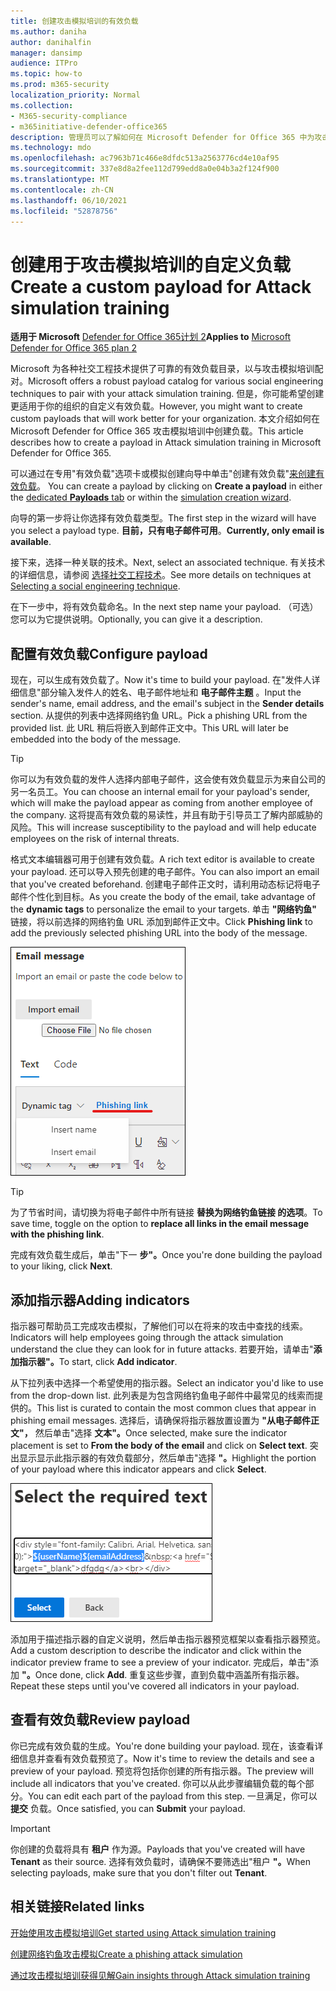 ```yaml
---
title: 创建攻击模拟培训的有效负载
ms.author: daniha
author: danihalfin
manager: dansimp
audience: ITPro
ms.topic: how-to
ms.prod: m365-security
localization_priority: Normal
ms.collection:
- M365-security-compliance
- m365initiative-defender-office365
description: 管理员可以了解如何在 Microsoft Defender for Office 365 中为攻击模拟培训创建自定义负载。
ms.technology: mdo
ms.openlocfilehash: ac7963b71c466e8dfdc513a2563776cd4e10af95
ms.sourcegitcommit: 337e8d8a2fee112d799edd8a0e04b3a2f124f900
ms.translationtype: MT
ms.contentlocale: zh-CN
ms.lasthandoff: 06/10/2021
ms.locfileid: "52878756"
---
```

# <a name="create-a-custom-payload-for-attack-simulation-training"></a><span data-ttu-id="9646f-103">创建用于攻击模拟培训的自定义负载</span><span class="sxs-lookup"><span data-stu-id="9646f-103">Create a custom payload for Attack simulation training</span></span>

<span data-ttu-id="9646f-104">**适用于 Microsoft** [Defender for Office 365计划 2](defender-for-office-365.md)</span><span class="sxs-lookup"><span data-stu-id="9646f-104">**Applies to** [Microsoft Defender for Office 365 plan 2](defender-for-office-365.md)</span></span>

<span data-ttu-id="9646f-105">Microsoft 为各种社交工程技术提供了可靠的有效负载目录，以与攻击模拟培训配对。</span><span class="sxs-lookup"><span data-stu-id="9646f-105">Microsoft offers a robust payload catalog for various social engineering techniques to pair with your attack simulation training.</span></span> <span data-ttu-id="9646f-106">但是，你可能希望创建更适用于你的组织的自定义有效负载。</span><span class="sxs-lookup"><span data-stu-id="9646f-106">However, you might want to create custom payloads that will work better for your organization.</span></span> <span data-ttu-id="9646f-107">本文介绍如何在 Microsoft Defender for Office 365 攻击模拟培训中创建负载。</span><span class="sxs-lookup"><span data-stu-id="9646f-107">This article describes how to create a payload in Attack simulation training in Microsoft Defender for Office 365.</span></span>

<span data-ttu-id="9646f-108">可以通过在专用"有效负载"选项卡或模拟创建向导中单击"创建有效负载"[来创建有效负载](attack-simulation-training.md#selecting-a-payload)。 [  ](https://security.microsoft.com/attacksimulator?viewid=payload)</span><span class="sxs-lookup"><span data-stu-id="9646f-108">You can create a payload by clicking on **Create a payload** in either the [dedicated **Payloads** tab](https://security.microsoft.com/attacksimulator?viewid=payload) or within the [simulation creation wizard](attack-simulation-training.md#selecting-a-payload).</span></span>

<span data-ttu-id="9646f-109">向导的第一步将让你选择有效负载类型。</span><span class="sxs-lookup"><span data-stu-id="9646f-109">The first step in the wizard will have you select a payload type.</span></span> <span data-ttu-id="9646f-110">**目前，只有电子邮件可用**。</span><span class="sxs-lookup"><span data-stu-id="9646f-110">**Currently, only email is available**.</span></span>

<span data-ttu-id="9646f-111">接下来，选择一种关联的技术。</span><span class="sxs-lookup"><span data-stu-id="9646f-111">Next, select an associated technique.</span></span> <span data-ttu-id="9646f-112">有关技术的详细信息，请参阅 [选择社交工程技术](attack-simulation-training.md#selecting-a-social-engineering-technique)。</span><span class="sxs-lookup"><span data-stu-id="9646f-112">See more details on techniques at [Selecting a social engineering technique](attack-simulation-training.md#selecting-a-social-engineering-technique).</span></span>

<span data-ttu-id="9646f-113">在下一步中，将有效负载命名。</span><span class="sxs-lookup"><span data-stu-id="9646f-113">In the next step name your payload.</span></span> <span data-ttu-id="9646f-114">（可选）您可以为它提供说明。</span><span class="sxs-lookup"><span data-stu-id="9646f-114">Optionally, you can give it a description.</span></span>

## <a name="configure-payload"></a><span data-ttu-id="9646f-115">配置有效负载</span><span class="sxs-lookup"><span data-stu-id="9646f-115">Configure payload</span></span>

<span data-ttu-id="9646f-116">现在，可以生成有效负载了。</span><span class="sxs-lookup"><span data-stu-id="9646f-116">Now it's time to build your payload.</span></span> <span data-ttu-id="9646f-117">在"发件人详细信息"部分输入发件人的姓名、电子邮件地址和 **电子邮件主题** 。</span><span class="sxs-lookup"><span data-stu-id="9646f-117">Input the sender's name, email address, and the email's subject in the **Sender details** section.</span></span> <span data-ttu-id="9646f-118">从提供的列表中选择网络钓鱼 URL。</span><span class="sxs-lookup"><span data-stu-id="9646f-118">Pick a phishing URL from the provided list.</span></span> <span data-ttu-id="9646f-119">此 URL 稍后将嵌入到邮件正文中。</span><span class="sxs-lookup"><span data-stu-id="9646f-119">This URL will later be embedded into the body of the message.</span></span>

> [!TIP]
> <span data-ttu-id="9646f-120">你可以为有效负载的发件人选择内部电子邮件，这会使有效负载显示为来自公司的另一名员工。</span><span class="sxs-lookup"><span data-stu-id="9646f-120">You can choose an internal email for your payload's sender, which will make the payload appear as coming from another employee of the company.</span></span> <span data-ttu-id="9646f-121">这将提高有效负载的易读性，并且有助于引导员工了解内部威胁的风险。</span><span class="sxs-lookup"><span data-stu-id="9646f-121">This will increase susceptibility to the payload and will help educate employees on the risk of internal threats.</span></span>

<span data-ttu-id="9646f-122">格式文本编辑器可用于创建有效负载。</span><span class="sxs-lookup"><span data-stu-id="9646f-122">A rich text editor is available to create your payload.</span></span> <span data-ttu-id="9646f-123">还可以导入预先创建的电子邮件。</span><span class="sxs-lookup"><span data-stu-id="9646f-123">You can also import an email that you've created beforehand.</span></span> <span data-ttu-id="9646f-124">创建电子邮件正文时，请利用动态标记将电子邮件个性化到目标。</span><span class="sxs-lookup"><span data-stu-id="9646f-124">As you create the body of the email, take advantage of the **dynamic tags** to personalize the email to your targets.</span></span> <span data-ttu-id="9646f-125">单击 **"网络钓鱼"** 链接，将以前选择的网络钓鱼 URL 添加到邮件正文中。</span><span class="sxs-lookup"><span data-stu-id="9646f-125">Click **Phishing link** to add the previously selected phishing URL into the body of the message.</span></span>

![在 Microsoft Defender for Office 365 的有效负载创建中突出显示的网络钓鱼链接和Office 365](../../media/attack-sim-preview-payload-email-body.png)

> [!TIP]
> <span data-ttu-id="9646f-127">为了节省时间，请切换为将电子邮件中所有链接 **替换为网络钓鱼链接 的选项**。</span><span class="sxs-lookup"><span data-stu-id="9646f-127">To save time, toggle on the option to **replace all links in the email message with the phishing link**.</span></span>

<span data-ttu-id="9646f-128">完成有效负载生成后，单击"下一 **步"。**</span><span class="sxs-lookup"><span data-stu-id="9646f-128">Once you're done building the payload to your liking, click **Next**.</span></span>

## <a name="adding-indicators"></a><span data-ttu-id="9646f-129">添加指示器</span><span class="sxs-lookup"><span data-stu-id="9646f-129">Adding indicators</span></span>

<span data-ttu-id="9646f-130">指示器可帮助员工完成攻击模拟，了解他们可以在将来的攻击中查找的线索。</span><span class="sxs-lookup"><span data-stu-id="9646f-130">Indicators will help employees going through the attack simulation understand the clue they can look for in future attacks.</span></span> <span data-ttu-id="9646f-131">若要开始，请单击"**添加指示器"。**</span><span class="sxs-lookup"><span data-stu-id="9646f-131">To start, click **Add indicator**.</span></span>

<span data-ttu-id="9646f-132">从下拉列表中选择一个希望使用的指示器。</span><span class="sxs-lookup"><span data-stu-id="9646f-132">Select an indicator you'd like to use from the drop-down list.</span></span> <span data-ttu-id="9646f-133">此列表是为包含网络钓鱼电子邮件中最常见的线索而提供的。</span><span class="sxs-lookup"><span data-stu-id="9646f-133">This list is curated to contain the most common clues that appear in phishing email messages.</span></span> <span data-ttu-id="9646f-134">选择后，请确保将指示器放置设置为 **"从电子邮件正文"，** 然后单击"选择 **文本"。**</span><span class="sxs-lookup"><span data-stu-id="9646f-134">Once selected, make sure the indicator placement is set to **From the body of the email** and click on **Select text**.</span></span> <span data-ttu-id="9646f-135">突出显示显示此指示器的有效负载部分，然后单击"选择 **"。**</span><span class="sxs-lookup"><span data-stu-id="9646f-135">Highlight the portion of your payload where this indicator appears and click **Select**.</span></span>

![要添加到攻击模拟培训中的指示器的邮件正文中的突出显示文本](../../media/attack-sim-preview-select-text.png)

<span data-ttu-id="9646f-137">添加用于描述指示器的自定义说明，然后单击指示器预览框架以查看指示器预览。</span><span class="sxs-lookup"><span data-stu-id="9646f-137">Add a custom description to describe the indicator and click within the indicator preview frame to see a preview of your indicator.</span></span> <span data-ttu-id="9646f-138">完成后，单击"添加 **"。**</span><span class="sxs-lookup"><span data-stu-id="9646f-138">Once done, click **Add**.</span></span> <span data-ttu-id="9646f-139">重复这些步骤，直到负载中涵盖所有指示器。</span><span class="sxs-lookup"><span data-stu-id="9646f-139">Repeat these steps until you've covered all indicators in your payload.</span></span>

## <a name="review-payload"></a><span data-ttu-id="9646f-140">查看有效负载</span><span class="sxs-lookup"><span data-stu-id="9646f-140">Review payload</span></span>

<span data-ttu-id="9646f-141">你已完成有效负载的生成。</span><span class="sxs-lookup"><span data-stu-id="9646f-141">You're done building your payload.</span></span> <span data-ttu-id="9646f-142">现在，该查看详细信息并查看有效负载预览了。</span><span class="sxs-lookup"><span data-stu-id="9646f-142">Now it's time to review the details and see a preview of your payload.</span></span> <span data-ttu-id="9646f-143">预览将包括你创建的所有指示器。</span><span class="sxs-lookup"><span data-stu-id="9646f-143">The preview will include all indicators that you've created.</span></span> <span data-ttu-id="9646f-144">你可以从此步骤编辑负载的每个部分。</span><span class="sxs-lookup"><span data-stu-id="9646f-144">You can edit each part of the payload from this step.</span></span> <span data-ttu-id="9646f-145">一旦满足，你可以 **提交** 负载。</span><span class="sxs-lookup"><span data-stu-id="9646f-145">Once satisfied, you can **Submit** your payload.</span></span>

> [!IMPORTANT]
> <span data-ttu-id="9646f-146">你创建的负载将具有 **租户** 作为源。</span><span class="sxs-lookup"><span data-stu-id="9646f-146">Payloads that you've created will have **Tenant** as their source.</span></span> <span data-ttu-id="9646f-147">选择有效负载时，请确保不要筛选出"租户 **"。**</span><span class="sxs-lookup"><span data-stu-id="9646f-147">When selecting payloads, make sure that you don't filter out **Tenant**.</span></span>

## <a name="related-links"></a><span data-ttu-id="9646f-148">相关链接</span><span class="sxs-lookup"><span data-stu-id="9646f-148">Related links</span></span>

[<span data-ttu-id="9646f-149">开始使用攻击模拟培训</span><span class="sxs-lookup"><span data-stu-id="9646f-149">Get started using Attack simulation training</span></span>](attack-simulation-training-get-started.md)

[<span data-ttu-id="9646f-150">创建网络钓鱼攻击模拟</span><span class="sxs-lookup"><span data-stu-id="9646f-150">Create a phishing attack simulation</span></span>](attack-simulation-training.md)

[<span data-ttu-id="9646f-151">通过攻击模拟培训获得见解</span><span class="sxs-lookup"><span data-stu-id="9646f-151">Gain insights through Attack simulation training</span></span>](attack-simulation-training-insights.md)
